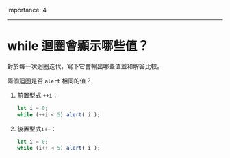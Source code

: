importance: 4

---

# while 迴圈會顯示哪些值？

對於每一次迴圈迭代，寫下它會輸出哪些值並和解答比較。

兩個迴圈是否 `alert` 相同的值？

1. 前置型式 `++i`：

    ```js
    let i = 0;
    while (++i < 5) alert( i );
    ```
2. 後置型式`i++`：

    ```js
    let i = 0;
    while (i++ < 5) alert( i );
    ```

